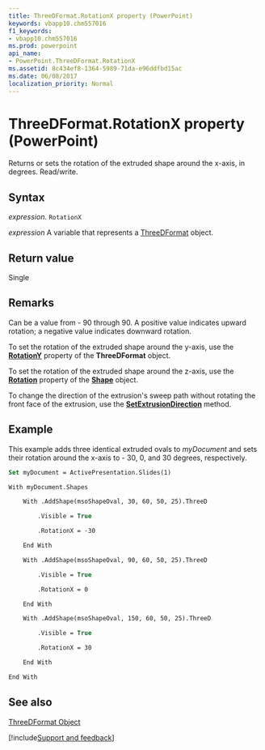 ```yaml
---
title: ThreeDFormat.RotationX property (PowerPoint)
keywords: vbapp10.chm557016
f1_keywords:
- vbapp10.chm557016
ms.prod: powerpoint
api_name:
- PowerPoint.ThreeDFormat.RotationX
ms.assetid: 8c434ef8-1364-5989-71da-e96ddfbd15ac
ms.date: 06/08/2017
localization_priority: Normal
---
```



# ThreeDFormat.RotationX property (PowerPoint)

Returns or sets the rotation of the extruded shape around the x-axis, in degrees. Read/write.


## Syntax

_expression_. `RotationX`

 _expression_ A variable that represents a [ThreeDFormat](./PowerPoint.ThreeDFormat.md) object.


## Return value

Single


## Remarks

Can be a value from - 90 through 90. A positive value indicates upward rotation; a negative value indicates downward rotation.

To set the rotation of the extruded shape around the y-axis, use the  **[RotationY](PowerPoint.ThreeDFormat.RotationY.md)** property of the **ThreeDFormat** object.

To set the rotation of the extruded shape around the z-axis, use the  **[Rotation](PowerPoint.Shape.Rotation.md)** property of the **[Shape](PowerPoint.Shape.md)** object.

To change the direction of the extrusion's sweep path without rotating the front face of the extrusion, use the  **[SetExtrusionDirection](PowerPoint.ThreeDFormat.SetExtrusionDirection.md)** method.


## Example

This example adds three identical extruded ovals to _myDocument_ and sets their rotation around the x-axis to - 30, 0, and 30 degrees, respectively.


```vb
Set myDocument = ActivePresentation.Slides(1)

With myDocument.Shapes

    With .AddShape(msoShapeOval, 30, 60, 50, 25).ThreeD

        .Visible = True

        .RotationX = -30

    End With

    With .AddShape(msoShapeOval, 90, 60, 50, 25).ThreeD

        .Visible = True

        .RotationX = 0

    End With

    With .AddShape(msoShapeOval, 150, 60, 50, 25).ThreeD

        .Visible = True

        .RotationX = 30

    End With

End With
```


## See also


[ThreeDFormat Object](PowerPoint.ThreeDFormat.md)

[!include[Support and feedback](~/includes/feedback-boilerplate.md)]